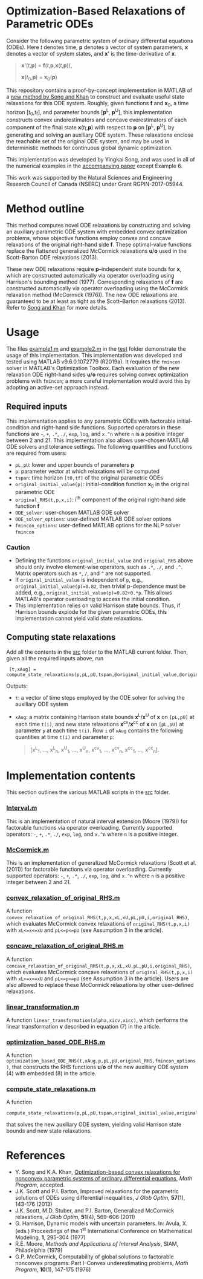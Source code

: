 # Optimization-Based Relaxations of Parametric ODEs

Consider the following parametric system of ordinary differential equations (ODEs). Here *t* denotes time, **p** denotes a vector of system parameters, **x** denotes a vector of system states, and **x**' is the time-derivative of **x**.

> **x**'(*t*,**p**) = **f**(*t*,**p**,**x**(*t*,**p**)),
> 
> **x**(*t*<sub>0</sub>,**p**) = **x**<sub>0</sub>(**p**)

This repository contains a proof-by-concept implementation in MATLAB of a [new method by Song and Khan][1] to construct and evaluate useful state relaxations for this ODE system. Roughly, given functions **f** and **x**<sub>0</sub>, a time horizon [*t*<sub>0</sub>,*t*<sub>f</sub>], and parameter bounds [**p**<sup>L</sup>, **p**<sup>U</sup>], this implementation constructs convex underestimators and concave overestimators of each component of the final state **x**(*t*<sub>f</sub>,**p**) with respect to **p** on [**p**<sup>L</sup>, **p**<sup>U</sup>], by generating and solving an auxiliary ODE system. These relaxations enclose the reachable set of the original ODE system, and may be used in deterministic methods for continuous global dynamic optimization.

This implementation was developed by Yingkai Song, and was used in all of the numerical examples in the [accompanying paper][1] except Example 6.

This work was supported by the Natural Sciences and Engineering Research Council of Canada (NSERC) under Grant RGPIN-2017-05944.

# Method outline
This method computes novel ODE relaxations by constructing and solving an auxiliary parametric ODE system with embedded convex optimization problems, whose objective functions employ convex and concave relaxations of the original right-hand side **f**. These optimal-value functions replace the flattened generalized McCormick relaxations **u**/**o** used in the Scott-Barton ODE relaxations (2013).

These new ODE relaxations require **p**–independent state bounds for **x**, which are constructed automatically via operator overloading using Harrison's bounding method (1977). Corresponding relaxations of **f** are constructed automatically via operator overloading using the McCormick relaxation method (McCormick (1976)). The new ODE relaxations are guaranteed to be at least as tight as the Scott–Barton relaxations (2013). Refer to [Song and Khan][1] for more details.  

# Usage

The files [example1.m](test/example1.m) and [example2.m](test/example2.m) in the [test](test) folder demonstrate the usage of this implementation. This implementation was developed and tested using MATLAB v9.6.0.1072779 (R2019a). It requires the `fmincon` solver in MATLAB's Optimization Toolbox. Each evaluation of the new relaxation ODE right-hand sides **u**/**o** requires solving convex optimization problems with `fmincon`; a more careful implementation would avoid this by adopting an active-set approach instead.

## Required inputs

This implementation applies to any parametric ODEs with factorable initial-condition and right-hand side functions. Supported operators in these functions are `-`, `+`, `.*`, `./`, `exp`, `log`, and `x.^n` where `n` is a positive integer between 2 and 21. This implementation also allows user-chosen MATLAB ODE solvers and tolerance settings. The following quantities and functions are required from users:

* `pL,pU`: lower and upper bounds of parameters **p**
* `p`: parameter vector at which relaxations will be computed
* `tspan`: time horizon `[t0,tf]` of the original parametric ODEs
* `original_initial_value(p)`: initial-condition function **x**<sub>0</sub> in the original parametric ODE
* `original_RHS(t,p,x,i)`: i<sup>th</sup> component of the original right-hand side function **f**
* `ODE_solver`: user-chosen MATLAB ODE solver
* `ODE_solver_options`: user-defined MATLAB ODE solver options
* `fmincon_options`: user-defined MATLAB options for the NLP solver `fmincon`

### Caution

* Defining the functions `original_initial_value` and `original_RHS` above should only involve element-wise operators, such as `.*`, `./`, and `.^`. Matrix operators such as `*`, `/`, and `^` are not supported.
* If `original_initial_value` is independent of `p`, e.g., `original_initial_value(p)=0.82`, then trivial p-dependence must be added, e.g., `original_initial_value(p)=0.82+0.*p`. This allows MATLAB's operator overloading to access the initial condition.
* This implementation relies on valid Harrison state bounds. Thus, if Harrison bounds explode for the given parametric ODEs, this implementation cannot yield valid state relaxations. 

## Computing state relaxations

Add all the contents in the [src](src) folder to the MATLAB current folder. Then,
given all the required inputs above, run 

     [t,xAug] = compute_state_relaxations(p,pL,pU,tspan,@original_initial_value,@original_RHS,ODE_solver,ODE_solver_options,fmincon_options)
Outputs:

* `t`: a vector of time steps employed by the ODE solver for solving the auxiliary ODE system
* `xAug`: a matrix containing Harrison state bounds **x**<sup>L</sup>/**x**<sup>U</sup> of **x** on `[pL,pU]` at each time `t(i)`, and new state relaxations **x**<sup>cv</sup>/**x**<sup>cc</sup> of **x** on `[pL,pU]` at parameter `p` at each time `t(i)`. Row `i` of `xAug` contains the following quantities at time `t(i)` and parameter `p`:

    >    [x<sup>L</sup><sub>1</sub>, ..., x<sup>L</sup><sub>n</sub>,
    >    x<sup>U</sup><sub>1</sub>, ..., x<sup>U</sup><sub>n</sub>,
    >    x<sup>cv</sup><sub>1</sub>, ..., x<sup>cv</sup><sub>n</sub>,
    >    x<sup>cc</sup><sub>1</sub>, ..., x<sup>cc</sup><sub>n</sub>].

# Implementation contents

This section outlines the various MATLAB scripts in the [src](src) folder.

### [Interval.m](src/Interval.m)

This is an implementation of natural interval extension (Moore (1979)) for factorable functions via operator overloading. Currently supported operators: `-`, `+`, `.*`, `./`, `exp`, `log`, and `x.^n` where `n` is a positive integer. 

### [McCormick.m](src/McCormick.m)

This is an implementation of generalized McCormick relaxations (Scott et al. (2011)) for factorable functions via operator overloading. Currently supported operators: `-`, `+`, `.*`, `./`, `exp`, `log`, and `x.^n` where `n` is a positive integer between 2 and 21. 

### [convex\_relaxation\_of\_original\_RHS.m](src/convex_relaxation_of_original_RHS.m)  

A function `convex_relaxation_of_original_RHS(t,p,x,xL,xU,pL,pU,i,original_RHS)`, which evaluates McCormick convex relaxations of `original_RHS(t,p,x,i)` with `xL<=x<=xU` and `pL<=p<=pU` (see Assumption 3 in the article). 

### [concave\_relaxation\_of\_original\_RHS.m](src/concave_relaxation_of_original_RHS.m)  

A function `concave_relaxation_of_original_RHS(t,p,x,xL,xU,pL,pU,i,original_RHS)`, which evaluates McCormick concave relaxations of `original_RHS(t,p,x,i)` with `xL<=x<=xU` and `pL<=p<=pU` (see Assumption 3 in the article). Users are also allowed to replace these McCormick relaxations by other user-defined relaxations. 

### [linear\_transformation.m](src/linear_transformation.m)

A function `linear_transformation(alpha,xicv,xicc)`, which performs the linear transformation **v** described in equation (7) in the article. 

### [optimization\_based\_ODE\_RHS.m](src/optimization_based_ODE_RHS.m)

A function `optimization_based_ODE_RHS(t,xAug,p,pL,pU,original_RHS,fmincon_options)`, that constructs the RHS functions **u**/**o** of the new auxiliary ODE system (4) with embedded (8) in the article.

### [compute\_state_relaxations.m](src/compute_state_relaxations.m)

A function 

    compute_state_relaxations(p,pL,pU,tspan,original_initial_value,original_RHS,ODE_solver,ODE_solver_options,fmincon_options)
that solves the new auxiliary ODE system, yielding valid Harrison state bounds and new state relaxations.

# References

- Y. Song and K.A. Khan, [Optimization-based convex relaxations for nonconvex parametric systems of ordinary differential equations][1], *Math Program*, accepted.
- J.K. Scott and P.I. Barton, Improved relaxations for the parametric solutions of ODEs using differential inequalities, *J Glob Optim*, **57**(1), 143-176 (2013)
- J.K. Scott, M.D. Stuber, and P.I. Barton, Generalized McCormick relaxations, *J Glob Optim*, **51**(4), 569-606 (2011)
- G. Harrison, Dynamic models with uncertain parameters. In: Avula, X. (eds.) Proceedings of the 1<sup>st</sup> International Conference on Mathematical Modeling, **1**, 295-304 (1977)
- R.E. Moore, *Methods and Applications of Interval Analysis*, SIAM, Philadelphia (1979)
- G.P. McCormick, Computability of global solutions to factorable nonconvex programs: Part I–Convex underestimating problems, *Math Program*, **10**(1), 147-175 (1976)

[1]: #references
